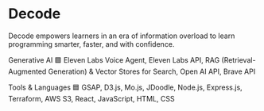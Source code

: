 # Decode 
Decode empowers learners in an era of information overload to learn programming smarter, faster, and with confidence.

Generative AI 🟪 Eleven Labs Voice Agent, Eleven Labs API, RAG (Retrieval-Augmented Generation) & Vector Stores for Search, Open AI API, Brave API

Tools & Languages 🟦 GSAP, D3.js, Mo.js, JDoodle, Node.js, Express.js, Terraform, AWS S3, React, JavaScript, HTML, CSS


